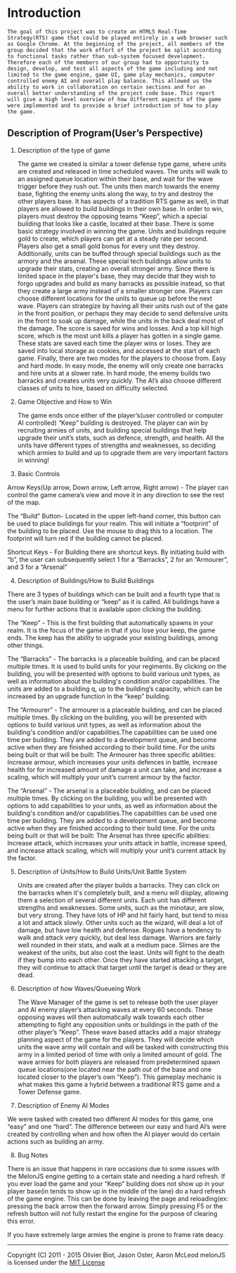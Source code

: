 
# Introduction

	The goal of this project was to create an HTML5 Real-Time Strategy(RTS) game that could be played entirely in a web browser such as Google Chrome. At the beginning of the project, all members of the group decided that the work effort of the project be split according to functional tasks rather than sub-system focused development. Therefore each of the members of our group had to opportunity to design, develop, and test all aspects of the game including and not limited to the game engine, game UI, game play mechanics, computer controlled enemy AI and overall play balance. This allowed us the ability to work in collaboration on certain sections and for an overall better understanding of the project code base. This report will give a high level overview of how different aspects of the game were implemented and to provide a brief introduction of how to play the game.


## Description of Program(User’s Perspective)

1. Description of the type of game

	The game we created is similar a tower defense type game, where units are created and released in time scheduled waves. The units will walk to an assigned queue location within their base, and wait for the wave trigger before they rush out. The units then march towards the enemy base, fighting the enemy units along the way, to try and destroy the other players base. It has aspects of a tradition RTS game as well, in that players are allowed to build buildings in their own base. In order to win, players must destroy the opposing teams “Keep”, which a special building that looks like a castle, located at their base.
There is some basic strategy involved in winning the game. Units and buildings require gold to create, which players can get at a steady rate per second. Players also get a small gold bonus for every unit they destroy. Additionally, units can be buffed through special buildings such as the armory and the arsenal. These special tech buildings allow units to upgrade their stats, creating an overall stronger army. Since there is limited space in the player's base, they may decide that they wish to forgo upgrades and build as many barracks as possible instead, so that they create a large army instead of a smaller stronger one.
	Players can choose different locations for the units to queue up before the next wave. Players can strategize by having all their units rush out of the gate in the front position, or perhaps they may decide to send defensive units in the front to soak up damage, while the units in the back deal most of the damage.
	The score is saved for wins and losses. And a top kill high score, which is the most unit kills a player has gotten in a single game. These stats are saved each time the player wins or loses. They are saved into local storage as cookies, and accessed at the start of each game.
	Finally, there are two modes for the players to choose from. Easy and hard mode. In easy mode, the enemy will only create one barracks and hire units at a slower rate. In hard mode, the enemy builds two barracks and creates units very quickly. The AI’s also choose different classes of units to hire, based on difficulty selected.


2. Game Objective and How to Win

	The game ends once either of the player’s(user controlled or computer AI controlled) “Keep” building is destroyed. The player can win by recruiting armies of units, and building special buildings that help upgrade their unit’s stats, such as defence, strength, and health. All the units have different types of strengths and weaknesses, so deciding which armies to build and up to upgrade them are very important factors in winning!


3. Basic Controls

Arrow Keys(Up arrow, Down arrow, Left arrow, Right arrow) - The player can control the game camera’s view and move it in any direction to see the rest of the map.

The “Build” Button-  Located in the upper left-hand corner, this button can be used to place buildings for your realm. This will initiate a “footprint” of the building to be placed. Use the mouse to drag this to a location. The footprint will turn red if the building cannot be placed.

Shortcut Keys - For Building there are shortcut keys. By initiating build with “b”, the user can subsequently select 1 for a “Barracks”, 2 for an “Armourer”, and 3 for a “Arsenal”


4. Description of Buildings/How to Build Buildings

There are 3 types of buildings which can be built and a fourth type that is the user’s main base building or “keep” as it is called. All buildings have a menu for further actions that is available upon clicking the building.

The “Keep” - This is the first building that automatically spawns in your realm. It is the focus of the game in that if you lose your keep, the game ends. The keep has the ability to upgrade your existing buildings, among other things.

The “Barracks” - The barracks is a placeable building, and can be placed multiple times.
It is used to build units for your regiments. By clicking on the building, you will be presented with options to build various unit types, as well as information about the building's condition and/or capabilities. The units are added to a building q, up to the building’s capacity, which can be increased by an upgrade function in the “keep” building.

The “Armourer” - The armourer is a placeable building, and can be placed multiple times. By clicking on the building, you will be presented with options to build various unit types, as well as information about the building's condition and/or capabilities.The capabilities can be used one time per building. They are added to a development queue, and become active when they are finished according to their build time. For the units being built or that will be built: The Armourer has three specific abilities: Increase armour, which increases your units defences in battle, increase health for for increased amount of damage a unit can take, and increase a scaling, which will multiply your unit’s current armour by the factor.

The “Arsenal” - The arsenal is a placeable building, and can be placed multiple times. By clicking on the building, you will be presented with options to add capabilities to your units, as well as information about the building's condition and/or capabilities.The capabilities can be used one time per building. They are added to a development queue, and become active when they are finished according to their build time. For the units being built or that will be built: The Arsenal has three specific abilities: Increase attack, which increases your units attack in battle, increase speed, and increase attack scaling, which will multiply your unit’s current attack by the factor.


5. Description of Units/How to Build Units/Unit Battle System

	Units are created after the player builds a barracks. They can click on the barracks when it's completely built, and a menu will display, allowing them a selection of several different units. Each unit has different strengths and weaknesses. Some units, such as the minotaur, are slow, but very strong. They have lots of HP and hit fairly hard, but tend to miss a lot and attack slowly. Other units such as the wizard, will deal a lot of damage, but have low health and defense. Rogues have a tendency to walk and attack very quickly, but deal less damage. Warriors are fairly well rounded in their stats, and walk at a medium pace. Slimes are the weakest of the units, but also cost the least.
	Units will fight to the death if they bump into each other. Once they have started attacking a target, they will continue to attack that target until the target is dead or they are dead.



6. Description of how Waves/Queueing Work

	The Wave Manager of the game is set to release both the user player and AI enemy player’s attacking waves at every 60 seconds. These opposing waves will then automatically walk towards each other attempting to fight any opposition units or buildings in the path of the other player’s “Keep”. These wave based attacks add a major strategy planning aspect of the game for the players. They will decide which units the wave army will contain and will be tasked with constructing this army in a limited period of time with only a limited amount of gold. The wave armies for both players are released from predetermined spawn queue locations(one located near the path out of the base and one located closer to the player’s own “Keep”). This gameplay mechanic is what makes this game a hybrid between a traditional RTS game and a Tower Defense game.


7. Description of Enemy AI Modes

We were tasked with created two different AI modes for this game, one “easy” and one “hard”. The difference between our easy and hard AI’s were created by controlling when and how often the AI player would do certain actions such as building an army.


8. Bug Notes

There is an issue that happens in rare occasions due to some issues with the MelonJS engine getting to a certain state and needing a hard refresh. If you ever load the game and your “Keep” building does not show up in  your player base(in tends to show up in the middle of the lane) do a hard refresh of the game engine. This can be done by leaving the page and reloading(ex: pressing the back arrow then the forward arrow. Simply pressing F5 or the refresh button will not fully restart the engine for the purpose of clearing this error.

If you have extremely large armies the engine is prone to frame rate deacy.


-------------------------------------------------------------------------------
Copyright (C) 2011 - 2015 Olivier Biot, Jason Oster, Aaron McLeod
melonJS is licensed under the [MIT License](http://www.opensource.org/licenses/mit-license.php)
